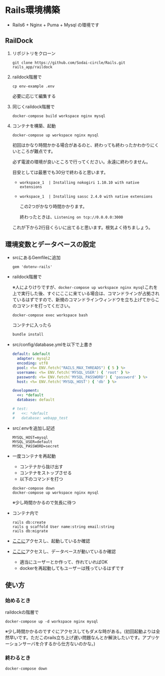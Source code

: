 # Rails環境構築

- Rails6 + Nginx + Puma + Mysql の環境です

## RailDock

1. リポジトリをクローン
   
   ```
   git clone https://github.com/Sodai-circle/Rails.git rails_app/raildock
   ```
   
2. raildock階層で
   ```
   cp env-example .env
   ```
   必要に応じて編集する
   
3. 同じくraildock階層で

   ```
   docker-compose build workspace nginx mysql
   ```

4. コンテナを構築、起動

   ```
   docker-compose up workspace nginx mysql
   ```
   
      初回はかなり時間かかる場合があるのと、終わっても終わったかわかりにくいところが難点です。
   
      必ず電波の環境が良いところで行ってください。永遠に終わりません。
   
      目安としては最悪でも30分で終わると思います。
   
   - `workspace_1  | Installing nokogiri 1.10.10 with native extensions`
   
   - `workspace_1  | Installing sassc 2.4.0 with native extensions`
   
     
   
      この2つがかなり時間かかります。
   
      終わったときは、`Listening on tcp://0.0.0.0:3000`
   
   これが下から2行目くらいに出てると思います。根気よく待ちましょう。


## 環境変数とデータベースの設定

- srcにあるGemfileに追加

  ```Gemfile:Gemfile
  gem 'dotenv-rails'
  ```

- raildock階層で

  ※人によりけりですが、`docker-compose up workspace nginx mysql`これを上で実行した後、すぐにここに来ている場合は、コマンドラインが占拠されているはずですので、新規のコマンドラインウィンドウを立ち上げてからこのコマンドを打ってください。

  ```bash
  docker-compose exec workspace bash
  ```

  コンテナに入ったら

  ```bash
  bundle install
  ```

- src/config/database.ymlを以下で上書き

  ```yml:database.yml
  default: &default
    adapter: mysql2
    encoding: utf8
    pool: <%= ENV.fetch("RAILS_MAX_THREADS") { 5 } %>
    username: <%= ENV.fetch('MYSQL_USER') { 'root' } %>
    password: <%= ENV.fetch('MYSQL_PASSWORD') { 'password' } %>
    host: <%= ENV.fetch('MYSQL_HOST') { 'db' } %>
  
  development:
    <<: *default
    database: default
  
  # test:
  #   <<: *default
  #   database: webapp_test
  ```

- src/.envを追加し記述

  ```txt:.env
  MYSQL_HOST=mysql
  MYSQL_USER=default
  MYSQL_PASSWORD=secret
  ```

- 一度コンテナを再起動

  - コンテナから抜け出す
  - コンテナをストップさせる
  - 以下のコマンドを打つ

  ```
  docker-compose down
  docker-compose up workspace nginx mysql
  ```

  ※少し時間かかるので気長に待つ

- コンテナ内で

  ```
  rails db:create
  rails g scaffold User name:string email:string
  rails db:migrate
  ```

- [ここに](http:/localhost)アクセスし、起動しているか確認

- [ここに](http:/localhost/users)アクセスし、データベースが動いているか確認

  - 適当にユーザーとか作って、作れていればOK
  - dockerを再起動してもユーザーは残っているはずです

## 使い方

### 始めるとき 

raildockの階層で

```
docker-compose up -d workspace nginx mysql
```

※少し時間かかるのですぐにアクセスしてもダメな時がある。(初回起動よりは全然早いです。ただこのrails立ち上げ遅い問題なんとか解決したいです。アプリケーションサーバを介するから仕方ないのかな。)



### 終わるとき

```
docker-compose down
```

   

